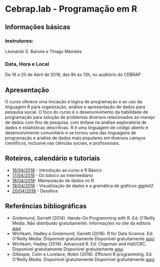 #  Cebrap.lab - Programação em R

## Informações básicas

### Instrutores: 

Leonardo S. Barone e Thiago Meireles

### Data, Hora e Local

De 16 a 20 de Abril de 2018, das 9h às 13h, no auditório do CEBRAP

## Apresentação

O curso oferece uma iniciação à lógica de programação e ao uso da linguagem R para organização, análise e apresentação de dados para pesquisa social. O foco do curso é o desenvolvimento da habilidade de programação para solução de problemas diversos relacionados ao manejo de dados com fins de pesquisa, com ênfase na análise exploratória de dados e estatísticas descritivas. R é uma linguagem de código aberto e desenvolvimento comunitário e se tornou uma das linguagens de programação e análise de dados mais populares em diversos campos científicos, inclusive nas ciências sociais, e profissionais.

## Roteiros, calendário e tutoriais

- [16/04/2018](https://github.com/leobarone/cebrap_lab_programacao_r/blob/master/roteiros/roteiro20180416.md) - Introdução ao curso e R Básico
- [17/04/2018](https://github.com/leobarone/cebrap_lab_programacao_r/blob/master/roteiros/roteiro20180417.md) - Do básico ao intermediário
- [18/04/2018](https://github.com/leobarone/cebrap_lab_programacao_r/blob/master/roteiros/roteiro20180418.md)- Manipulação de dados no R
- [19/04/2018](https://github.com/leobarone/cebrap_lab_programacao_r/blob/master/roteiros/roteiro20180419.md) - Visualização de dados e a gramática de gráficos _ggplot2_
- [20/04/2018](https://github.com/leobarone/cebrap_lab_programacao_r/blob/master/roteiros/roteiro20180419.md) - Desafios

## Referências bibliográficas

- Grolemund, Garrett (2014). Hands-On Programming with R. Ed: O'Reilly Media. Não distribuído gratuitamente. Informações no site da editora [aqui](http://shop.oreilly.com/product/0636920028574.do)
- Wichkam, Hadley e Grolemund, Garrett (2016). R for Data Science. Ed: O'Reilly Media. Disponível gratuitamente Disponível gratuitamente [aqui](http://r4ds.had.co.nz/data-visualisation.html)
- Wichkam, Hadley (2014). Advanced R. Ed: Chapman and Hall/CRC. Disponível gratuitamente Disponível gratuitamente [aqui](http://adv-r.had.co.nz/)
- Gillespie, Colin e Lovelace, Robin (2016). Efficient R programming. Ed: O'Reilly Media. Disponível gratuitamente Disponível gratuitamente [aqui](https://csgillespie.github.io/efficientR/)
